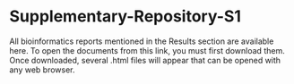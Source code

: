 # Supplementary-Repository-S1
All bioinformatics reports mentioned in the Results section are available here. To open the documents from this link, you must first download them. Once downloaded, several .html files will appear that can be opened with any web browser.

